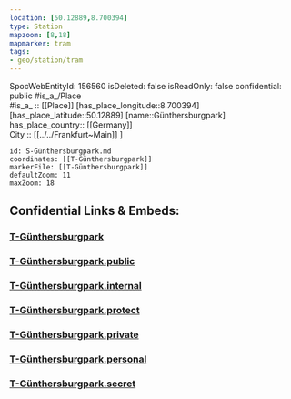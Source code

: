 ```yaml
---
location: [50.12889,8.700394] 
type: Station 
mapzoom: [8,18] 
mapmarker: tram 
tags:
- geo/station/tram
---
```

SpocWebEntityId: 156560
isDeleted: false
isReadOnly: false
confidential: public
#is_a_/Place  
#is_a_ :: [[Place]] 
[has_place_longitude::8.700394] 
[has_place_latitude::50.12889] 
[name::Günthersburgpark] 
has_place_country:: [[Germany]]  
City :: [[../../Frankfurt~Main]] ] 


```leaflet
id: S-Günthersburgpark.md
coordinates: [[T-Günthersburgpark]] 
markerFile: [[T-Günthersburgpark]] 
defaultZoom: 11 
maxZoom: 18
```


## Confidential Links & Embeds: 

### [T-Günthersburgpark](/_Standards/Earth/Continent/Europe/Europe~Central/Germany/Germany~West/Hessen/counties~Hessen/Frankfurt~Main/Stations-FFM~T/T-Günthersburgpark.md) 

### [T-Günthersburgpark.public](/_public/Earth/Continent/Europe/Europe~Central/Germany/Germany~West/Hessen/counties~Hessen/Frankfurt~Main/Stations-FFM~T/T-Günthersburgpark.public.md) 

### [T-Günthersburgpark.internal](/_internal/Earth/Continent/Europe/Europe~Central/Germany/Germany~West/Hessen/counties~Hessen/Frankfurt~Main/Stations-FFM~T/T-Günthersburgpark.internal.md) 

### [T-Günthersburgpark.protect](/_protect/Earth/Continent/Europe/Europe~Central/Germany/Germany~West/Hessen/counties~Hessen/Frankfurt~Main/Stations-FFM~T/T-Günthersburgpark.protect.md) 

### [T-Günthersburgpark.private](/_private/Earth/Continent/Europe/Europe~Central/Germany/Germany~West/Hessen/counties~Hessen/Frankfurt~Main/Stations-FFM~T/T-Günthersburgpark.private.md) 

### [T-Günthersburgpark.personal](/_personal/Earth/Continent/Europe/Europe~Central/Germany/Germany~West/Hessen/counties~Hessen/Frankfurt~Main/Stations-FFM~T/T-Günthersburgpark.personal.md) 

### [T-Günthersburgpark.secret](/_secret/Earth/Continent/Europe/Europe~Central/Germany/Germany~West/Hessen/counties~Hessen/Frankfurt~Main/Stations-FFM~T/T-Günthersburgpark.secret.md)

